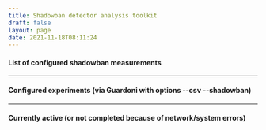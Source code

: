 ```yaml
---
title: Shadowban detector analysis toolkit
draft: false
layout: page
date: 2021-11-18T08:11:24
---
```


#### List of configured shadowban measurements
---

<h4 id="#experiment--warning"></h4>

#### Configured experiments (via Guardoni with options \-\-csv \-\-shadowban)
<ol id="configured--list"></ol>

----
#### Currently active (or not completed because of network/system errors)
<ol id="active--list"></ol>

<script type="text/javascript" src="/js/global.js"></script>
<script type="text/javascript" src="/js/experiments.js"></script>
<script type="text/javascript">
  async function display() {
    await reportAllTheExperiments('chiaroscuro');
  }
  display();
</script>
